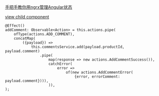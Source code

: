 [手把手教你用ngrx管理Angular状态](https://github.com/fezaoduke/TranslationInstitute/blob/master/%E6%89%8B%E6%8A%8A%E6%89%8B%E6%95%99%E4%BD%A0%E7%94%A8ngrx%E7%AE%A1%E7%90%86Angular%E7%8A%B6%E6%80%81.md)

[view child component](https://stackoverflow.com/questions/47249079/angular-4-call-child-component-function-from-parent-component-html)
```
@Effect()
addComment: Observable<Action> = this.actions.pipe(
    ofType(actions.ADD_COMMENT),
    concatMap(
        ({payload}) =>
            this.commentsService.add(payload.productId, payload.comment)
                .pipe(
                    map(response => new actions.AddCommentSuccess()),
                    catchError(
                        error =>
                            of(new actions.AddCommentError(
                                {error, errorComment: payload.comment}))),
                    )),
);
```